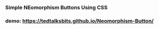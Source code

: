 ### Simple NEomorphism Buttons Using CSS

### demo: https://tedtalksbits.github.io/Neomorphism-Button/
